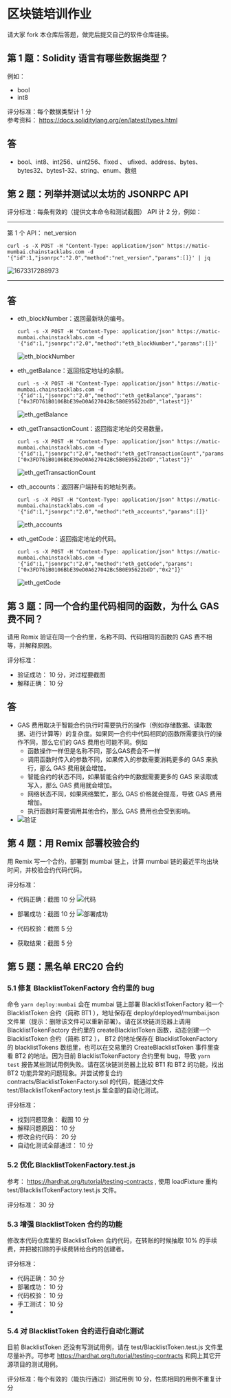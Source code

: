 # 区块链培训作业

请大家 fork 本仓库后答题，做完后提交自己的软件仓库链接。

## 第 1 题：Solidity 语言有哪些数据类型？

例如：

- bool
- int8

评分标准：每个数据类型计 1 分  
参考资料： <https://docs.soliditylang.org/en/latest/types.html>

## 答

- bool、int8、int256、uint256、fixed 、 ufixed、address、bytes、bytes32、bytes1-32、string、enum、数组

## 第 2 题：列举并测试以太坊的 JSONRPC API

评分标准：每条有效的（提供文本命令和测试截图） API 计 2 分，例如：

---

第 1 个 API： net_version

```shell
curl -s -X POST -H "Content-Type: application/json" https://matic-mumbai.chainstacklabs.com -d '{"id":1,"jsonrpc":"2.0","method":"net_version","params":[]}' | jq
```

![1673317288973](https://user-images.githubusercontent.com/7695325/211447294-e9e142c1-0fec-4588-9c8a-7ebfbd38a907.png)

---

## 答

- eth_blockNumber：返回最新块的编号。

    ```shell
    curl -s -X POST -H "Content-Type: application/json" https://matic-mumbai.chainstacklabs.com -d '{"id":1,"jsonrpc":"2.0","method":"eth_blockNumber","params":[]}'
    ```

    ![eth_blockNumber](https://s1.ax1x.com/2023/01/16/pSl0HRf.jpg)

- eth_getBalance：返回指定地址的余额。

    ```shell
    curl -s -X POST -H "Content-Type: application/json" https://matic-mumbai.chainstacklabs.com -d '{"id":1,"jsonrpc":"2.0","method":"eth_getBalance","params":["0x3FD761B0106BbE39eD0A627042Bc5B0E95622bdD","latest"]}'
    ```

    ![eth_getBalance](https://s1.ax1x.com/2023/01/16/pSlBFQU.jpg)

- eth_getTransactionCount：返回指定地址的交易数量。

    ```shell
    curl -s -X POST -H "Content-Type: application/json" https://matic-mumbai.chainstacklabs.com -d '{"id":1,"jsonrpc":"2.0","method":"eth_getTransactionCount","params":["0x3FD761B0106BbE39eD0A627042Bc5B0E95622bdD","latest"]}'
    ```

    ![eth_getTransactionCount](https://s1.ax1x.com/2023/01/16/pSlBFQU.jpg)

- eth_accounts：返回客户端持有的地址列表。

     ```shell
    curl -s -X POST -H "Content-Type: application/json" https://matic-mumbai.chainstacklabs.com -d '{"id":1,"jsonrpc":"2.0","method":"eth_accounts","params":[]}'
    ```

    ![eth_accounts](https://s1.ax1x.com/2023/01/16/pSlgmuV.jpg)

- eth_getCode：返回指定地址的代码。

    ```shell
    curl -s -X POST -H "Content-Type: application/json" https://matic-mumbai.chainstacklabs.com -d '{"id":1,"jsonrpc":"2.0","method":"eth_getCode","params":["0x3FD761B0106BbE39eD0A627042Bc5B0E95622bdD","0x2"]}'
    ```

    ![eth_getCode](https://s1.ax1x.com/2023/01/16/pSlgTvq.jpg)

## 第 3 题：同一个合约里代码相同的函数，为什么 GAS 费不同？

请用 Remix 验证在同一个合约里，名称不同、代码相同的函数的 GAS 费不相等，并解释原因。

评分标准：

- 验证成功： 10 分，对过程要截图
- 解释正确： 10 分

## 答

- GAS 费用取决于智能合约执行时需要执行的操作（例如存储数据、读取数据、进行计算等）的复杂度。如果同一合约中代码相同的函数所需要执行的操作不同，那么它们的 GAS 费用也可能不同。例如
  - 函数操作一样但是名称不同，那么GAS费会不一样
  - 调用函数时传入的参数不同，如果传入的参数需要消耗更多的 GAS 来执行，那么 GAS 费用就会增加。
  - 智能合约的状态不同，如果智能合约中的数据需要更多的 GAS 来读取或写入，那么 GAS 费用就会增加。
  - 网络状态不同，如果网络繁忙，那么 GAS 价格就会提高，导致 GAS 费用增加。
  - 执行函数时需要调用其他合约，那么 GAS 费用也会受到影响。
- ![验证](https://s1.ax1x.com/2023/01/17/pS1RM2d.jpg)

## 第 4 题：用 Remix 部署校验合约

用 Remix 写一个合约，部署到 mumbai 链上，计算 mumbai 链的最近平均出块时间，并校验合约代码代码。

评分标准：

- 代码正确：截图 10 分
![代码](https://s1.ax1x.com/2023/01/16/pSlX7bF.jpg)
- 部署成功：截图 10 分
![部署成功](https://s1.ax1x.com/2023/01/16/pSlxZB8.jpg)

- 代码校验：截图 5 分
- 获取结果：截图 5 分

## 第 5 题：黑名单 ERC20 合约

### 5.1 修复 BlacklistTokenFactory 合约里的 bug

命令 `yarn deploy:mumbai` 会在 mumbai 链上部署 BlacklistTokenFactory 和一个 BlacklistToken 合约（简称 BT1 ），地址保存在 deploy/deployed/mumbai.json 文件里（提示：删除该文件可以重新部署）。请在区块链浏览器上调用 BlacklistTokenFactory 合约里的 createBlacklistToken 函数，动态创建一个 BlacklistToken 合约（简称 BT2 ）， BT2 的地址保存在 BlacklistTokenFactory 的 blacklistTokens 数组里，也可以在交易里的 CreateBlacklistToken 事件里查看 BT2 的地址。因为目前 BlacklistTokenFactory 合约里有 bug，导致 `yarn test` 报告某些测试用例失败。请在区块链浏览器上比较 BT1 和 BT2 的功能，找出 BT2 功能异常的问题现象。并尝试修复合约 contracts/BlacklistTokenFactory.sol 的代码，能通过文件 test/BlacklistTokenFactory.test.js 里全部的自动化测试。

评分标准：

- 找到问题现象： 截图 10 分
- 解释问题原因： 10 分
- 修改合约代码： 20 分
- 自动化测试全部通过： 10 分

### 5.2 优化 BlacklistTokenFactory.test.js

参考： <https://hardhat.org/tutorial/testing-contracts> , 使用 loadFixture 重构 test/BlacklistTokenFactory.test.js 文件。

评分标准： 30 分

### 5.3 增强 BlacklistToken 合约的功能

修改本代码仓库里的 BlacklistToken 合约代码，在转账的时候抽取 10% 的手续费，并把被扣除的手续费转给合约的创建者。

评分标准：

- 代码正确： 30 分
- 部署成功： 10 分
- 代码校验： 10 分
- 手工测试： 10 分
-

### 5.4 对 BlacklistToken 合约进行自动化测试

目前 BlacklistToken 还没有写测试用例，请在 test/BlacklistToken.test.js 文件里尽量补齐。可参考 <https://hardhat.org/tutorial/testing-contracts> 和网上其它开源项目的测试用例。

评分标准：每个有效的（能执行通过）测试用例 10 分，性质相同的用例不重复计分
